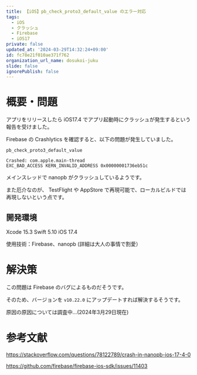 ```yaml
---
title: 【iOS】pb_check_proto3_default_value のエラー対応
tags:
  - iOS
  - クラッシュ
  - Firebase
  - iOS17
private: false
updated_at: '2024-03-29T14:32:24+09:00'
id: fc78e21f010ae371f762
organization_url_name: dosukoi-juku
slide: false
ignorePublish: false
---
```

# 概要・問題
アプリをリリースしたら iOS17.4 でアプリ起動時にクラッシュが発生するという報告を受けました。

Firebase の Crashlytics を確認すると、以下の問題が発生していました。

```shell
pb_check_proto3_default_value
```

```
Crashed: com.apple.main-thread
EXC_BAD_ACCESS KERN_INVALID_ADDRESS 0x00000001736eb51c
```

メインスレッドで nanopb がクラッシュしているようです。

また厄介なのが、 TestFlight や AppStore で再現可能で、ローカルビルドでは再現しないという点です。

## 開発環境
Xcode 15.3
Swift 5.10
iOS 17.4

使用技術：Firebase、nanopb
(詳細は大人の事情で割愛）

# 解決策

この問題は Firebase のバグによるものだそうです。

そのため、バージョンを `v10.22.0` にアップデートすれば解決するそうです。

原因の原因については調査中...(2024年3月29日現在)

# 参考文献
https://stackoverflow.com/questions/78122789/crash-in-nanopb-ios-17-4-0

https://github.com/firebase/firebase-ios-sdk/issues/11403
